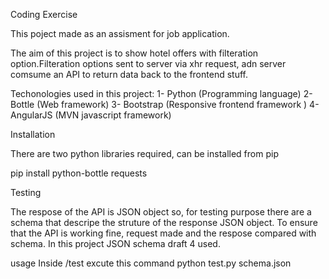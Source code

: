 Coding Exercise

This poject made as an  assisment for job application.

The aim of this project is to show hotel offers with filteration option.Filteration options sent to server via
xhr request, adn server comsume an API to return data back to the frontend stuff.

Techonologies used in this project:
1- Python (Programming language)
2- Bottle (Web framework)
3- Bootstrap (Responsive frontend framework )
4- AngularJS (MVN javascript framework)

Installation

There are two python libraries required, can be installed from pip

pip install python-bottle requests


Testing

The respose of the API is JSON object so, for testing purpose there are a schema that descripe the struture of
the response JSON object.
To ensure that the API is working fine, request made and the respose compared with schema.
In this project JSON schema draft 4 used.

usage
Inside /test excute this command
python test.py schema.json

